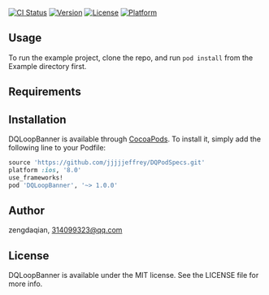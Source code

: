 

[![CI Status](http://img.shields.io/travis/zengdaqian/DQLoopBanner.svg?style=flat)](https://travis-ci.org/zengdaqian/DQLoopBanner)
[![Version](https://img.shields.io/cocoapods/v/DQLoopBanner.svg?style=flat)](http://cocoapods.org/pods/DQLoopBanner)
[![License](https://img.shields.io/cocoapods/l/DQLoopBanner.svg?style=flat)](http://cocoapods.org/pods/DQLoopBanner)
[![Platform](https://img.shields.io/cocoapods/p/DQLoopBanner.svg?style=flat)](http://cocoapods.org/pods/DQLoopBanner)

## Usage

To run the example project, clone the repo, and run `pod install` from the Example directory first.

## Requirements

## Installation

DQLoopBanner is available through [CocoaPods](http://cocoapods.org). To install
it, simply add the following line to your Podfile:

```ruby
source 'https://github.com/jjjjjeffrey/DQPodSpecs.git'
platform :ios, '8.0'
use_frameworks!
pod 'DQLoopBanner', '~> 1.0.0'
```

## Author

zengdaqian, 314099323@qq.com

## License

DQLoopBanner is available under the MIT license. See the LICENSE file for more info.
